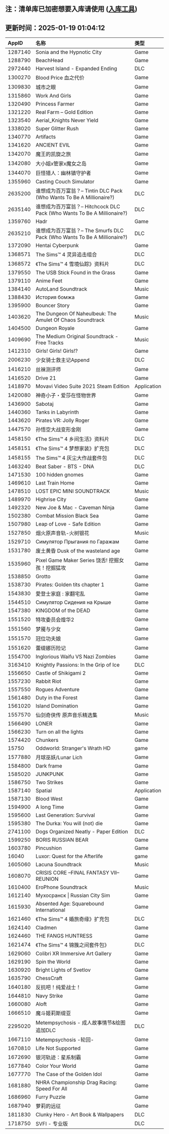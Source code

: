 ## 注：清单库已加密想要入库请使用 ([入库工具](https://github.com/BlankTMing/ManifestAutoUpdate/releases))

## 更新时间：2025-01-19 01:04:12
| AppID | 名称 | 类型  |
| :-------------------- | :----------------------------- | :----------- |
| 1287140 | Sonia and the Hypnotic City| Game |
| 1288790 | BeachHead| Game |
| 2972440 | Harvest Island - Expanded Ending| DLC |
| 1300270 | Blood Price 血之代价| Game |
| 1309830 | 城市之眼| Game |
| 1315860 | Work And Girls| Game |
| 1320490 | Princess Farmer| Game |
| 1321220 | Real Farm – Gold Edition| Game |
| 1323540 | Aerial_Knights Never Yield| Game |
| 1338020 | Super Glitter Rush| Game |
| 1340770 | Artifacts| Game |
| 1341620 | ANCIENT EVIL| Game |
| 1342070 | 魔王的凯旋之旅| Game |
| 1342080 | 大小姐x管家x魔女之岛| Game |
| 1344070 | 巨怪猎人：幽林镇守护者| Game |
| 1355960 | Casting Couch Simulator| Game |
| 2635200 | 谁想成为百万富翁？– Tintin DLC Pack (Who Wants To Be A Millionaire?)| DLC |
| 2635140 | 谁想成为百万富翁？– Hitchcock DLC Pack (Who Wants To Be A Millionaire?)| DLC |
| 1359760 | Hadr| Game |
| 2635210 | 谁想成为百万富翁？– The Smurfs DLC Pack (Who Wants To Be A Millionaire?)| DLC |
| 1372090 | Hentai Cyberpunk| Game |
| 1368571 | The Sims™ 4 灵异追击组合| DLC |
| 1368572 | 《The Sims™ 4 雪境仙踪》资料片| DLC |
| 1379550 | The USB Stick Found in the Grass| Game |
| 1379110 | Anime Feet| Game |
| 1384140 | AutoLand Soundtrack| Music |
| 1388430 | История бомжа| Game |
| 1395900 | Bouncer Story| Game |
| 1403620 | The Dungeon Of Naheulbeuk: The Amulet Of Chaos Soundtrack| Music |
| 1404500 | Dungeon Royale| Game |
| 1409690 | The Medium Original Soundtrack - Free Tracks| Music |
| 1412310 | Girls! Girls! Girls!?| Game |
| 2006230 | 少女骑士救主记Append| DLC |
| 1416210 | 丝袜测评师| Game |
| 1416520 | Drive 21| Game |
| 1418970 | Movavi Video Suite 2021 Steam Edition| Application |
| 1420080 | 神奇小子・爱莎在怪物世界| Game |
| 1436900 | Sabotaj| Game |
| 1440360 | Tanks in Labyrinth| Game |
| 1443620 | Pirates VR: Jolly Roger| Game |
| 1447570 | 孙悟空大战变形金刚| Game |
| 1458150 | 《The Sims™ 4 乡间生活》资料片| DLC |
| 1458151 | 《The Sims™ 4 梦想家装》扩充包| DLC |
| 1458155 | The Sims™ 4 灰尘大作战套件包| DLC |
| 1463240 | Beat Saber - BTS - DNA| DLC |
| 1471530 | 100 hidden gnomes| Game |
| 1469610 | Last Train Home| Game |
| 1478510 | LOST EPIC MINI SOUNDTRACK| Music |
| 1489970 | Highrise City| Game |
| 1492320 | New Joe & Mac - Caveman Ninja| Game |
| 1502380 | Combat Mission Black Sea| Game |
| 1507980 | Leap of Love - Safe Edition| Game |
| 1527850 | 烟火原声音轨-火树银花| Music |
| 1529710 |  Симулятор Прыгания по Гаражам | Game |
| 1531780 | 废土黄昏 Dusk of the wasteland age| Game |
| 1535960 | Pixel Game Maker Series 饶舌! 挖掘女孩！挖掘猛攻| Game |
| 1538850 | Grotto| Game |
| 1538730 | Pirates: Golden tits chapter 1| Game |
| 1543830 | 愛登士家庭 : 家翻宅乱| Game |
| 1544510 | Симулятор Сидения на Крыше| Game |
| 1547380 | KINGDOM of the DEAD| Game |
| 1551520 | 特攻委员会煌华2 | Game |
| 1551560 | 梦魇与少女| Game |
| 1551570 | 冠位功夫娘| Game |
| 1551620 | 蕾缇娜历险记| Game |
| 1554700 | Inglorious Waifu VS Nazi Zombies| Game |
| 3163410 | Knightly Passions: In the Grip of Ice| DLC |
| 1556650 | Castle of Shikigami 2| Game |
| 1557230 | Rabbit Riot| Game |
| 1557550 | Rogues Adventure| Game |
| 1561480 | Duty in the Forest| Game |
| 1561020 | Island Domination| Game |
| 1557570 | 仙剑奇侠传 原声音乐精选集| Music |
| 1566490 | LONER| Game |
| 1566230 | Turn on all the lights| Game |
| 1574420 | Chunkers| Game |
| 15750 | Oddworld: Stranger's Wrath HD| game |
| 1577880 | 月球巫妖/Lunar Lich| Game |
| 1584800 | Dark frame| Game |
| 1585020 | JUNKPUNK| Game |
| 1586750 | Two Strikes| Game |
| 1587140 | Spatial| Application |
| 1587130 | Blood West| Game |
| 1594900 | A long Time| Game |
| 1595600 | Last Generation: Survival| Game |
| 1595380 | The Durka: You will (not) die| Game |
| 2741100 | Dogs Organized Neatly - Paper Edition| DLC |
| 1599250 | BORIS RUSSIAN BEAR| Game |
| 1603780 | Pincushion| Game |
| 16040 | Luxor: Quest for the Afterlife| game |
| 1605060 | Lacuna Soundtrack| Music |
| 1608070 | CRISIS CORE –FINAL FANTASY VII– REUNION| Game |
| 1610400 | EroPhone Soundtrack| Music |
| 1612140 | Мухосранск \| Russian City Sim| Game |
| 1615930 | Absented Age: Squarebound International| Game |
| 1621460 | 《The Sims™ 4 婚旅奇缘》扩充包| DLC |
| 1624140 | Cladmen| Game |
| 1624460 | THE FANGS HUNTRESS| Game |
| 1621474 | 《The Sims™ 4 锦簇之间套件包》| DLC |
| 1629060 | Colibri XR Immersive Art Gallery| Game |
| 1629190 | Spin the World| Game |
| 1630920 | Bright Lights of Svetlov| Game |
| 1635790 | ChessCraft| Game |
| 1640180 | 反抗吧！纯爱战士！| Game |
| 1644810 | Navy Strike| Game |
| 1660080 | Aloft| Game |
| 1666510 | 魔斗姬莉斯缇亚| Game |
| 2295020 | Metempsychosis - 成人故事情节&绘图追加DLC| DLC |
| 1667110 | Metempsychosis -轮回-| Game |
| 1670810 | Life Not Supported| Game |
| 1672690 | 银河轨迹：星系制霸| Game |
| 1677840 | Color Your World| Game |
| 1677770 | The Case of the Golden Idol| Game |
| 1681880 | NHRA Championship Drag Racing: Speed For All| Game |
| 1686960 | Furry Puzzle| Game |
| 1687940 | 萝莉的远征| Game |
| 1811830 | Clunky Hero - Art Book & Wallpapers| DLC |
| 1718750 | SVFI - 专业版| DLC |
